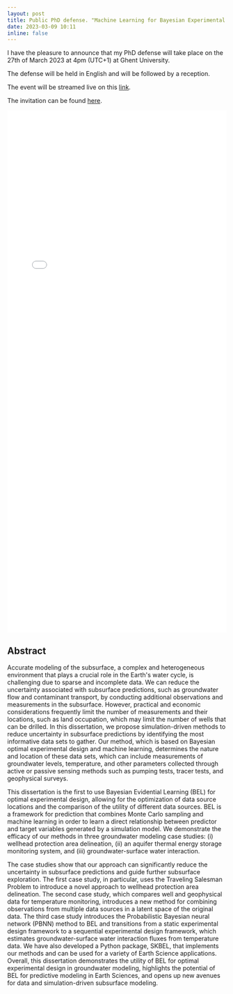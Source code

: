 ```yaml
---
layout: post
title: Public PhD defense. "Machine Learning for Bayesian Experimental Design in the Subsurface"
date: 2023-03-09 10:11
inline: false
---
```


I have the pleasure to announce that my PhD defense will take place on the 27th of March 2023 at 4pm (UTC+1) at Ghent University.

The defense will be held in English and will be followed by a reception.

The event will be streamed live on this [link](https://elosp.ugent.be/opencastplanner/livestream/public/GCMobile-ocrec20/21c4269b-e3b9-4251-8bee-705818db859d).

[//]: # (Include the invitation pdf here)
The invitation can be found [here](/assets/pdf/invitation_robin.pdf).

[//]: # (Display the invitation pdf here)
<embed src="/assets/pdf/invitation_robin.pdf" width="100%" height="1200px" />

[//]: # (Include the abstract here)
[//]: # (Include some space)

Abstract
--------
Accurate modeling of the subsurface, a complex and heterogeneous environment that plays a crucial role in the Earth's water cycle, is challenging due to sparse and incomplete data.
We can reduce the uncertainty associated with subsurface predictions, such as groundwater flow and contaminant transport, by conducting additional observations and measurements in the subsurface.
However, practical and economic considerations frequently limit the number of measurements and their locations, such as land occupation, which may limit the number of wells that can be drilled.
In this dissertation, we propose simulation-driven methods to reduce uncertainty in subsurface predictions by identifying the most informative data sets to gather.
Our method, which is based on Bayesian optimal experimental design and machine learning, determines the nature and location of these data sets, which can include measurements of groundwater levels, temperature, and other parameters collected through active or passive sensing methods such as pumping tests, tracer tests, and geophysical surveys.

This dissertation is the first to use Bayesian Evidential Learning (BEL) for optimal experimental design, allowing for the optimization of data source locations and the comparison of the utility of different data sources.
BEL is a framework for prediction that combines Monte Carlo sampling and machine learning in order to learn a direct relationship between predictor and target variables generated by a simulation model.
We demonstrate the efficacy of our methods in three groundwater modeling case studies: (i) wellhead protection area delineation, (ii) an aquifer thermal energy storage monitoring system, and (iii) groundwater-surface water interaction.

The case studies show that our approach can significantly reduce the uncertainty in subsurface predictions and guide further subsurface exploration.
The first case study, in particular, uses the Traveling Salesman Problem to introduce a novel approach to wellhead protection area delineation.
The second case study, which compares well and geophysical data for temperature monitoring, introduces a new method for combining observations from multiple data sources in a latent space of the original data.
The third case study introduces the Probabilistic Bayesian neural network (PBNN) method to BEL and transitions from a static experimental design framework to a sequential experimental design framework, which estimates groundwater-surface water interaction fluxes from temperature data.
We have also developed a Python package, SKBEL, that implements our methods and can be used for a variety of Earth Science applications.
Overall, this dissertation demonstrates the utility of BEL for optimal experimental design in groundwater modeling, highlights the potential of BEL for predictive modeling in Earth Sciences, and opens up new avenues for data and simulation-driven subsurface modeling.